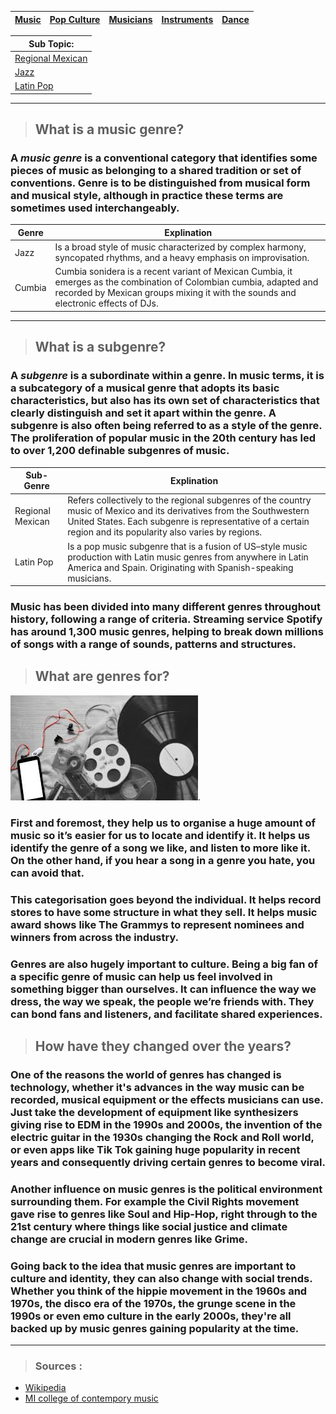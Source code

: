 | [Music](music.md) | [Pop Culture](pop-culutre)| [Musicians](musicians.md) | [Instruments](instruments.md) | [Dance](dance.md) |
| -------- | ------- | ------- | ------ | -------- |


| Sub Topic: |
|-------|
| [Regional Mexican](regional-mexican.md)| 
| [Jazz](jazz.md) |
| [Latin Pop](latin-pop.md) |

___

> ## What is a music genre?
### A *music genre* is a conventional category that identifies some pieces of music as belonging to a shared tradition or set of conventions. Genre is to be distinguished from musical form and musical style, although in practice these terms are sometimes used interchangeably.


| Genre | Explination|
| ---------------| --------|
| Jazz |  Is a broad style of music characterized by complex harmony, syncopated rhythms, and a heavy emphasis on improvisation.  |
| Cumbia | Cumbia sonidera is a recent variant of Mexican Cumbia, it emerges as the combination of Colombian cumbia, adapted and recorded by Mexican groups mixing it with the sounds and electronic effects of DJs. |
___


> ## What is a subgenre?
### A *subgenre* is a subordinate within a genre. In music terms, it is a subcategory of a musical genre that adopts its basic characteristics, but also has its own set of characteristics that clearly distinguish and set it apart within the genre. A subgenre is also often being referred to as a style of the genre. The proliferation of popular music in the 20th century has led to over 1,200 definable subgenres of music.

| Sub-Genre | Explination|
| ---------------| --------|
| Regional Mexican  | Refers collectively to the regional subgenres of the country music of Mexico and its derivatives from the Southwestern United States. Each subgenre is representative of a certain region and its popularity also varies by regions. |
| Latin Pop | Is a pop music subgenre that is a fusion of US–style music production with Latin music genres from anywhere in Latin America and Spain. Originating with Spanish-speaking musicians. |

### Music has been divided into many different genres throughout history, following a range of criteria. Streaming service Spotify has around 1,300 music genres, helping to break down millions of songs with a range of sounds, patterns and structures. 

> ## What are genres for?
![ Record with film and a phone scattered covering all corners except the top- left.](genre.jpg).

### First and foremost, they help us to organise a huge amount of music so it’s easier for us to locate and identify it. It helps us identify the genre of a song we like, and listen to more like it. On the other hand, if you hear a song in a genre you hate, you can avoid that. 

### This categorisation goes beyond the individual. It helps record stores to have some structure in what they sell. It helps music award shows like The Grammys to represent nominees and winners from across the industry. 

### Genres are also hugely important to culture. Being a big fan of a specific genre of music can help us feel involved in something bigger than ourselves. It can influence the way we dress, the way we speak, the people we’re friends with. They can bond fans and listeners, and facilitate shared experiences.

> ## How have they changed over the years?

### One of the reasons the world of genres has changed is technology, whether it's advances in the way music can be recorded, musical equipment or the effects musicians can use. Just take the development of equipment like synthesizers giving rise to EDM in the 1990s and 2000s, the invention of the electric guitar in the 1930s changing the Rock and Roll world, or even apps like Tik Tok gaining huge popularity in recent years and consequently driving certain genres to become viral.

### Another influence on music genres is the political environment surrounding them. For example the Civil Rights movement gave rise to genres like Soul and Hip-Hop, right through to the 21st century where things like social justice and climate change are crucial in modern genres like Grime.

### Going back to the idea that music genres are important to culture and identity, they can also change with social trends. Whether you think of the hippie movement in the 1960s and 1970s, the disco era of the 1970s, the grunge scene in the 1990s or even emo culture in the early 2000s, they're all backed up by music genres gaining popularity at the time.
---

 > ### Sources : 
 - [Wikipedia](https://en.wikipedia.org/wiki/Music_genre)
 - [MI college of contempory music](https://www.mi.edu/in-the-know/symphony-change-tracing-evolution-music-genres/)
 
